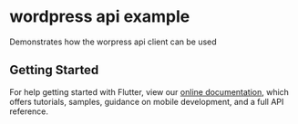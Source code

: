 # wordpress api example

Demonstrates how the worpress api client can be used

## Getting Started

For help getting started with Flutter, view our 
[online documentation](https://flutter.io/docs), which offers tutorials, 
samples, guidance on mobile development, and a full API reference.
